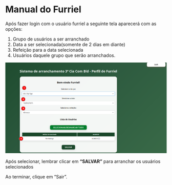 # Manual do Furriel

Após fazer login com o usuário furriel a seguinte tela aparecerá com as opções:

1. Grupo de usuários a ser arranchado
2. Data a ser selecionada(somente de 2 dias em diante)
3. Refeição para a data selecionada
4. Usuários daquele grupo que serão arranchados.

![image.png](Manual%20do%20Furriel%201b46247bc14c8016b91cc2f021fe5ad9/image.png)

Após selecionar, lembrar clicar em **“SALVAR”** para arranchar os usuários selecionados

Ao terminar, clique em “Sair”.
